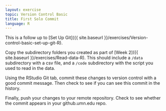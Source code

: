 ```yaml
---
layout: exercise
topic: Version Control Basic
title: First Solo Commit
language: R
---
```


This is a follow up to
[Set Up Git]({{ site.baseurl }}/exercises/Version-control-basic-set-up-git-R).

Copy the subdirectory folders you created as part of [Week 2]({{ site.baseurl }}/exercises/Read-data-R).
This should include a `/data` subdirectory with a csv file, 
and a `/code` subdirectory with the script you used to read in the data.

Using the RStudio Git tab, commit these changes to version control 
with a good commit message. Then check to
see if you can see this commit in the history.

Finally, push your changes to your remote repository. Check to see
whether the commit appears in your github.umn.edu repo.